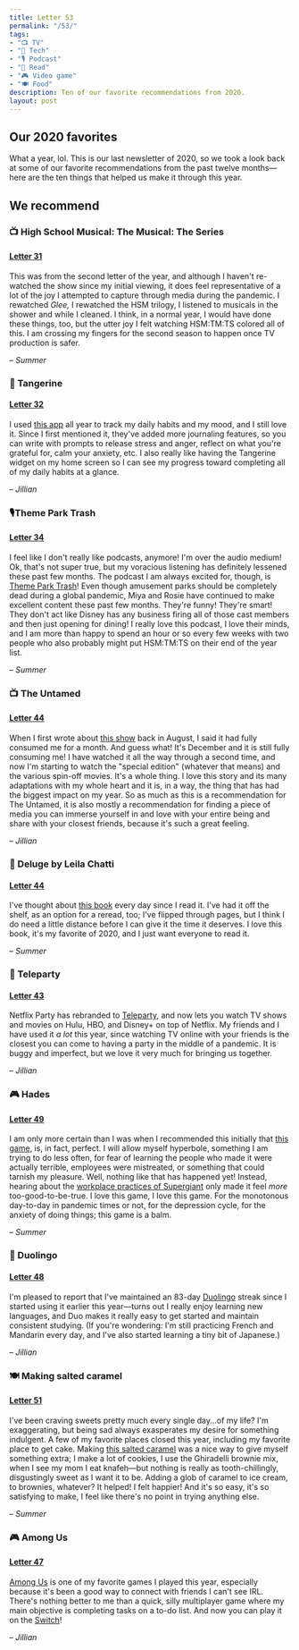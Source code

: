 ```yaml
---
title: Letter 53
permalink: "/53/"
tags:
- "📺 TV"
- "📱 Tech"
- "🎙️ Podcast"
- "📖 Read"
- "🎮 Video game"
- "🍽️ Food"
description: Ten of our favorite recommendations from 2020.
layout: post
---
```


## Our 2020 favorites

What a year, lol. This is our last newsletter of 2020, so we took a look back at some of our favorite recommendations from the past twelve months—here are the ten things that helped us make it through this year.

## We recommend

### 📺 High School Musical: The Musical: The Series
#### [Letter 31](https://letterstosummer.com/31)

This was from the second letter of the year, and although I haven't re-watched the show since my initial viewing, it does feel representative of a lot of the joy I attempted to capture through media during the pandemic. I rewatched *Glee,* I rewatched the HSM trilogy, I listened to musicals in the shower and while I cleaned. I think, in a normal year, I would have done these things, too, but the utter joy I felt watching HSM:TM:TS colored all of this. I am crossing my fingers for the second season to happen once TV production is safer.

– *Summer*

### 📱 Tangerine
#### [Letter 32](https://letterstosummer.com/32)

I used [this app](https://www.tangerine.app/) all year to track my daily habits and my mood, and I still love it. Since I first mentioned it, they've added more journaling features, so you can write with prompts to release stress and anger, reflect on what you're grateful for, calm your anxiety, etc. I also really like having the Tangerine widget on my home screen so I can see my progress toward completing all of my daily habits at a glance.

– *Jillian*

### 🎙️Theme Park Trash
#### [Letter 34](https://letterstosummer.com/34)

I feel like I don't really like podcasts, anymore! I'm over the audio medium! Ok, that's not super true, but my voracious listening has definitely lessened these past few months. The podcast I am always excited for, though, is [Theme Park Trash](https://twitter.com/parktrashpod?lang=en)! Even though amusement parks should be completely dead during a global pandemic, Miya and Rosie have continued to make excellent content these past few months. They're funny! They're smart! They don't act like Disney has any business firing all of those cast members and then just opening for dining! I really love this podcast, I love their minds, and I am more than happy to spend an hour or so every few weeks with two people who also probably might put HSM:TM:TS on their end of the year list.

– *Summer*

### 📺 The Untamed
#### [Letter 44](https://letterstosummer.com/44/)

When I first wrote about [this show](https://www.netflix.com/title/81200228) back in August, I said it had fully consumed me for a month. And guess what! It's December and it is still fully consuming me! I have watched it all the way through a second time, and now I'm starting to watch the "special edition" (whatever that means) and the various spin-off movies. It's a whole thing. I love this story and its many adaptations with my whole heart and it is, in a way, the thing that has had the biggest impact on my year. So as much as this is a recommendation for The Untamed, it is also mostly a recommendation for finding a piece of media you can immerse yourself in and love with your entire being and share with your closest friends, because it's such a great feeling.

– *Jillian*

### 📖 Deluge by Leila Chatti
#### [Letter 44](https://letterstosummer.com/44/)

I've thought about [this book](https://www.indiebound.org/book/9781556595899) every day since I read it. I've had it off the shelf, as an option for a reread, too; I've flipped through pages, but I think I do need a little distance before I can give it the time it deserves. I love this book, it's my favorite of 2020, and I just want everyone to read it.

– *Summer*

### 📱 Teleparty
#### [Letter 43](https://letterstosummer.com/43/)

Netflix Party has rebranded to [Teleparty](https://www.netflixparty.com), and now lets you watch TV shows and movies on Hulu, HBO, and Disney+ on top of Netflix. My friends and I have used it *a lot* this year, since watching TV online with your friends is the closest you can come to having a party in the middle of a pandemic. It is buggy and imperfect, but we love it very much for bringing us together.

– *Jillian*

### 🎮 Hades
#### [Letter 49](https://letterstosummer.com/49/)

I am only more certain than I was when I recommended this initially that [this game](https://www.supergiantgames.com/games/hades/), is, in fact, perfect. I will allow myself hyperbole, something I am trying to do less often, for fear of learning the people who made it were actually terrible, employees were mistreated, or something that could tarnish my pleasure. Well, nothing like that has happened yet! Instead, hearing about the [workplace practices of Supergiant](https://kotaku.com/the-secret-to-the-success-of-bastion-pyre-and-hades-1838082618) only made it feel *more* too-good-to-be-true. I love this game, I love this game. For the monotonous day-to-day in pandemic times or not, for the depression cycle, for the anxiety of doing things; this game is a balm.

– *Summer*

### 📱 Duolingo
#### [Letter 48](https://letterstosummer.com/48/)

I'm pleased to report that I've maintained an 83-day [Duolingo](https://www.duolingo.com/) streak since I started using it earlier this year—turns out I really enjoy learning new languages, and Duo makes it really easy to get started and maintain consistent studying. (If you're wondering: I'm still practicing French and Mandarin every day, and I've also started learning a tiny bit of Japanese.)

– *Jillian*

### 🍽️ Making salted caramel
#### [Letter 51](https://letterstosummer.com/51/)

I've been craving sweets pretty much every single day...of my life? I'm exaggerating, but being sad always exasperates my desire for something indulgent. A few of my favorite places closed this year, including my favorite place to get cake. Making [this salted caramel](https://sallysbakingaddiction.com/homemade-salted-caramel-recipe/) was a nice way to give myself something extra; I make a lot of cookies, I use the Ghiradelli brownie mix, when I see my mom I eat knafeh—but nothing is really as tooth-chillingly, disgustingly sweet as I want it to be. Adding a glob of caramel to ice cream, to brownies, whatever? It helped! I felt happier! And it's so easy, it's so satisfying to make, I feel like there's no point in trying anything else.

– *Summer*

### 🎮 Among Us
#### [Letter 47](https://letterstosummer.com/47/)

[Among Us](https://apps.apple.com/us/app/among-us/id1351168404) is one of my favorite games I played this year, especially because it's been a good way to connect with friends I can't see IRL. There's nothing better to me than a quick, silly multiplayer game where my main objective is completing tasks on a to-do list. And now you can play it on the [Switch](https://www.nintendo.com/games/detail/among-us-switch/)!

– *Jillian*
